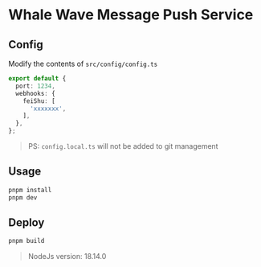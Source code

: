# Whale Wave Message Push Service

## Config

Modify the contents of `src/config/config.ts`

```ts
export default {
  port: 1234,
  webhooks: {
    feiShu: [
      'xxxxxxx',
    ],
  },
};
```

> PS: `config.local.ts` will not be added to git management

## Usage

```bash
pnpm install
pnpm dev
```

## Deploy

```bash
pnpm build
```

> NodeJs version: 18.14.0

